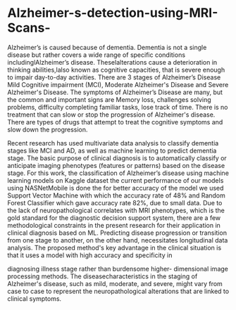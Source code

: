 # Alzheimer-s-detection-using-MRI-Scans-

Alzheimer’s is caused because of dementia. Dementia is
not a single disease but rather covers a wide range of specific
conditions includinglAlzheimer’s disease. Theselalterations cause a
deterioration in thinking abilities,lalso known as cognitive
capacities, that is severe enough to impair day-to-day activities.
There are 3 stages of Alzheimer’s Disease Mild Cognitive
impairment (MCI), Moderate Alzheimer's Disease and Severe
Alzheimer's Disease. The symptoms of Alzheimer’s Disease are
many, but the common and important signs are Memory loss,
challenges solving problems, difficulty completing familiar tasks,
lose track of time. There is no treatment that can slow or stop the
progression of Alzheimer's disease. There are types of drugs that
attempt to treat the cognitive symptoms and slow down the
progression.



Recent research has used multivariate data analysis to classify
dementia stages like MCI and AD, as well as machine
learning to predict dementia stage. The basic purpose of
clinical diagnosis is to automatically classify or anticipate
imaging phenotypes (features or patterns) based on the
disease stage. For this work, the classification of Alzheimer’s
disease using machine learning models on Kaggle dataset the
current performance of our models using NASNetMobile is
done the for better accuracy of the model we used Support
Vector Machine with which the accuracy rate of 48% and Random Forest Classifier which gave accuracy rate 82%, due to
small data. Due to the lack of neuropathological correlates
with MRI phenotypes, which is the gold standard for the
diagnostic decision support system, there are a few
methodological constraints in the present research for their
application in clinical diagnosis based on ML. Predicting
disease progression or transition from one stage to another,
on the other hand, necessitates longitudinal data analysis. The
proposed method's key advantage in the clinical situation is
that it uses a model with high accuracy and specificity in

diagnosing illness stage rather than burdensome higher-
dimensional image processing methods. The diseasecharacteristics in the staging of Alzheimer's disease, such as
mild, moderate, and severe, might vary from case to case to
represent the neuropathological alterations that are linked to
clinical symptoms.
